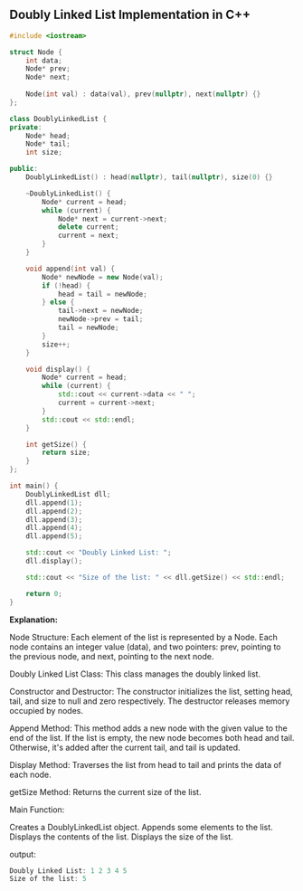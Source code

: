 ## Doubly Linked List Implementation in C++

```cpp
#include <iostream>

struct Node {
    int data;
    Node* prev;
    Node* next;
    
    Node(int val) : data(val), prev(nullptr), next(nullptr) {}
};

class DoublyLinkedList {
private:
    Node* head;
    Node* tail;
    int size;

public:
    DoublyLinkedList() : head(nullptr), tail(nullptr), size(0) {}

    ~DoublyLinkedList() {
        Node* current = head;
        while (current) {
            Node* next = current->next;
            delete current;
            current = next;
        }
    }

    void append(int val) {
        Node* newNode = new Node(val);
        if (!head) {
            head = tail = newNode;
        } else {
            tail->next = newNode;
            newNode->prev = tail;
            tail = newNode;
        }
        size++;
    }

    void display() {
        Node* current = head;
        while (current) {
            std::cout << current->data << " ";
            current = current->next;
        }
        std::cout << std::endl;
    }

    int getSize() {
        return size;
    }
};

int main() {
    DoublyLinkedList dll;
    dll.append(1);
    dll.append(2);
    dll.append(3);
    dll.append(4);
    dll.append(5);

    std::cout << "Doubly Linked List: ";
    dll.display();

    std::cout << "Size of the list: " << dll.getSize() << std::endl;

    return 0;
}
```




**Explanation:**

Node Structure: Each element of the list is represented by a Node. Each node contains an integer value (data), and two pointers: prev, pointing to the previous node, and next, pointing to the next node.

Doubly Linked List Class: This class manages the doubly linked list.

Constructor and Destructor: The constructor initializes the list, setting head, tail, and size to null and zero respectively. The destructor releases memory occupied by nodes.

Append Method: This method adds a new node with the given value to the end of the list. If the list is empty, the new node becomes both head and tail. Otherwise, it's added after the current tail, and tail is updated.

Display Method: Traverses the list from head to tail and prints the data of each node.

getSize Method: Returns the current size of the list.

Main Function:

Creates a DoublyLinkedList object.
Appends some elements to the list.
Displays the contents of the list.
Displays the size of the list.

output:
```cpp
Doubly Linked List: 1 2 3 4 5 
Size of the list: 5
```
